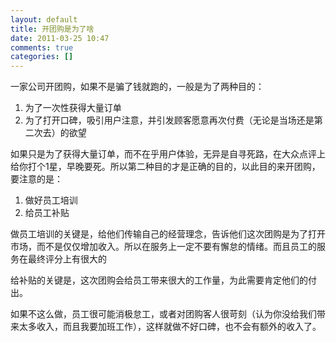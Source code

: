 ```yaml
---
layout: default
title: 开团购是为了啥
date: 2011-03-25 10:47
comments: true
categories: []
---
```

一家公司开团购，如果不是骗了钱就跑的，一般是为了两种目的：
<ol>
	<li>为了一次性获得大量订单</li>
	<li>为了打开口碑，吸引用户注意，并引发顾客愿意再次付费（无论是当场还是第二次去）的欲望</li>
</ol>
如果只是为了获得大量订单，而不在乎用户体验，无异是自寻死路，在大众点评上给你打个1星，早晚要死。所以第二种目的才是正确的目的，以此目的来开团购，要注意的是：
<ol>
	<li>做好员工培训</li>
	<li>给员工补贴</li>
</ol>
做员工培训的关键是，给他们传输自己的经营理念，告诉他们这次团购是为了打开市场，而不是仅仅增加收入。所以在服务上一定不要有懈怠的情绪。而且员工的服务在最终评分上有很大的

给补贴的关键是，这次团购会给员工带来很大的工作量，为此需要肯定他们的付出。

如果不这么做，员工很可能消极怠工，或者对团购客人很苛刻（认为你没给我们带来太多收入，而且我要加班工作），这样就做不好口碑，也不会有额外的收入了。
